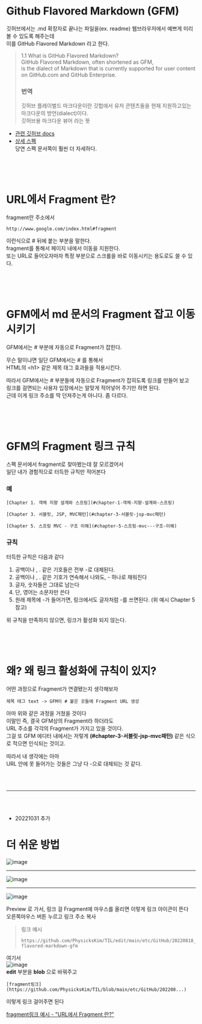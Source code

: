 # Github Flavored Markdown (GFM)

깃허브에서는 \.md 확장자로 끝나는 파일을(ex. readme) 웹브라우저에서 예쁘게 미리 볼 수 있도록 해주는데  
이를 GitHub Flavored Markdown 라고 한다.   

> 1.1 What is GitHub Flavored Markdown?    
> GitHub Flavored Markdown, often shortened as GFM,     
> is the dialect of Markdown that is currently supported for user content on GitHub.com and GitHub Enterprise.   
>   
> ### 번역
> 깃허브 플레이벌드 마크다운이란 깃헙에서 유저 콘텐츠들을 현재 지원하고있는 마크다운의 방언(dialect)이다.  
> 깃허브용 마크다운 뷰어 라는 뜻  
  
- [관련 깃허브 docs](https://docs.github.com/en/get-started/writing-on-github/getting-started-with-writing-and-formatting-on-github/about-writing-and-formatting-on-github)  
- [상세 스펙](https://github.github.com/gfm/)   
당연 스펙 문서쪽이 훨씬 더 자세하다.    
  
<br><br><br>  
 
# URL에서 Fragment 란?
    
fragment란 주소에서 
```
http://www.google.com/index.html#fragment
```
이런식으로 \# 뒤에 붙는 부분을 말한다.  
fragment를 통해서 페이지 내에서 이동을 지원한다.  
또는 URL로 들어오자마자 특정 부분으로 스크롤을 바로 이동시키는 용도로도 쓸 수 있다.  
 
<br><br><br>  
 
# GFM에서 md 문서의 Fragment 잡고 이동시키기  

GFM에서는 \# 부분에 자동으로 Fragment가 잡힌다.  
  
무슨 말이냐면 
일단 GFM에서는 \# 를 통해서      
HTML의 \<h1\> 같은 제목 태그 효과들을 적용시킨다.  
  
따라서 GFM에서는 \# 부분들에 자동으로 Fragment가 잡히도록 링크를 만들어 놨고  
링크를 걸면되는 사용자 입장에서는 알맞게 적어넣어 주기만 하면 된다.  
근데 이게 링크 주소를 딱 던져주는게 아니다. 좀 다르다.  
  
<br><br><br>
  
# GFM의 Fragment 링크 규칙  

스펙 문서에서 fragment로 찾아봤는데 잘 모르겠어서  
일단 내가 경험적으로 터득한 규칙만 적어본다  
  
### 예 
```
[Chapter 1. 객체 지향 설계와 스프링](#chapter-1-객체-지향-설계와-스프링)  
  
[Chapter 3. 서블릿, JSP, MVC패턴](#chapter-3-서블릿-jsp-mvc패턴)  
  
[Chapter 5. 스프링 MVC - 구조 이해](#chapter-5-스프링-mvc---구조-이해)  
```
  
### 규칙
터득한 규칙은 다음과 같다  
1. 공백이나 , . 같은 기호들은 전부 -로 대체된다.  
2. 공백이나 , . 같은 기호가 연속해서 나와도, - 하나로 채워진다  
3. 글자, 숫자들은 그대로 남는다  
4. 단, 영어는 소문자만 쓴다  
5. 원래 제목에 -가 들어가면, 링크에서도 글자처럼 -를 쓰면된다. (위 예시 Chapter 5 참고)  
  
위 규칙을 만족하지 않으면, 링크가 활성화 되지 않는다.  
  
<br><br><br>  
  
# 왜? 왜 링크 활성화에 규칙이 있지?  
  
어떤 과정으로 Fragment가 연결됐는지 생각해보자  
```
제목 태그 text -> GFM이 # 붙은 곳들에 Fragment URL 생성 
```
아마 위와 같은 과정을 거쳤을 것이다  
이말인 즉, 결국 GFM상의 Fragment라 하더라도  
URL 주소를 각각의 Fragment가 가지고 있을 것이다.  
그걸 또 GFM 에디터 내에서는 저렇게 **(\#chapter-3-서블릿-jsp-mvc패턴)** 같은 식으로 적으면 인식되는 것이고.  
   
따라서 내 생각에는 아마   
URL 안에 못 들어가는 것들은 그냥 다 -으로 대체되는 것 같다.  
  
  <br><br>  
  
---

<br><br>  
  
- 20221031 추가
  
# 더 쉬운 방법    
  
![image](https://user-images.githubusercontent.com/101965836/198920179-3ec4237e-6cf1-426d-9ce4-6efd79a09bd8.png)  
  
---

![image](https://user-images.githubusercontent.com/101965836/198920298-35cf0231-4214-4d26-9bf1-bbef8a71214d.png)  

---

![image](https://user-images.githubusercontent.com/101965836/198920392-4b1b00ff-8f50-41b7-b463-d6488cf292ad.png)  
  
  
Preview 로 가서, 링크 걸 Fragment에 마우스를 올리면 이렇게 링크 아이콘이 뜬다  
오른쪽마우스 버튼 누르고 링크 주소 복사    
  
> 링크 예시
> ```
> https://github.com/PhysicksKim/TIL/edit/main/etc/GitHub/20220818_%EA%B9%83%ED%97%88%EB%B8%8C%EB%A7%88%ED%81%AC%EB%8B%A4%EC%9A%B4Fragment%EC%93%B0%EB%8A%94%EB%B2%95.md#github-flavored-markdown-gfm
> ```
  
여기서   
![image](https://user-images.githubusercontent.com/101965836/198920554-7d8d7620-d8cf-40bb-bf5f-1a4e4b3f772c.png)  
**edit** 부분을 **blob** 으로 바꿔주고  

```
[fragment링크](https://github.com/PhysicksKim/TIL/blob/main/etc/GitHub/202208...)  
```

이렇게 링크 걸어주면 된다  
  
[fragment링크 예시 - "URL에서 Fragment 란?"](https://github.com/PhysicksKim/TIL/blob/main/etc/GitHub/20220818_%EA%B9%83%ED%97%88%EB%B8%8C%EB%A7%88%ED%81%AC%EB%8B%A4%EC%9A%B4Fragment%EC%93%B0%EB%8A%94%EB%B2%95.md#url%EC%97%90%EC%84%9C-fragment-%EB%9E%80)  
